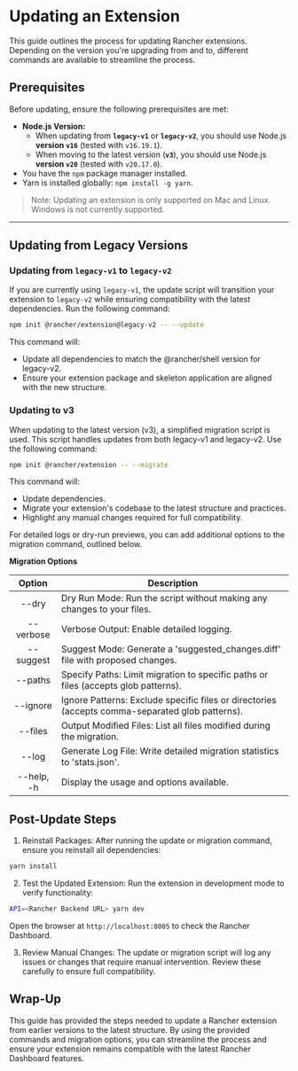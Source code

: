 # Updating an Extension

This guide outlines the process for updating Rancher extensions. Depending on the version you're upgrading from and to, different commands are available to streamline the process.

## Prerequisites

Before updating, ensure the following prerequisites are met:
- **Node.js Version:**
  - When updating from **`legacy-v1`** or **`legacy-v2`**, you should use Node.js **version `v16`** (tested with `v16.19.1`).
  - When moving to the latest version (**`v3`**), you should use Node.js **version `v20`** (tested with `v20.17.0`).
- You have the `npm` package manager installed.
- Yarn is installed globally: `npm install -g yarn`.

> Note: Updating an extension is only supported on Mac and Linux. Windows is not currently supported.

---

## Updating from Legacy Versions

### Updating from `legacy-v1` to `legacy-v2`

If you are currently using `legacy-v1`, the update script will transition your extension to `legacy-v2` while ensuring compatibility with the latest dependencies. Run the following command:

```sh
npm init @rancher/extension@legacy-v2 -- --update
```

This command will:

- Update all dependencies to match the @rancher/shell version for legacy-v2.
- Ensure your extension package and skeleton application are aligned with the new structure.

### Updating to v3
When updating to the latest version (v3), a simplified migration script is used. This script handles updates from both legacy-v1 and legacy-v2. Use the following command:

```sh
npm init @rancher/extension -- --migrate
```

This command will:

- Update dependencies.
- Migrate your extension's codebase to the latest structure and practices.
- Highlight any manual changes required for full compatibility.

For detailed logs or dry-run previews, you can add additional options to the migration command, outlined below.

**Migration Options**

| Option              | Description                                                                                     |
| :-----------------: | ----------------------------------------------------------------------------------------------- |
| --dry               | Dry Run Mode: Run the script without making any changes to your files.                          |
| --verbose           | Verbose Output: Enable detailed logging.                                                        |
| --suggest           | Suggest Mode: Generate a 'suggested_changes.diff' file with proposed changes.                   |
| --paths             | Specify Paths: Limit migration to specific paths or files (accepts glob patterns).              |
| --ignore            | Ignore Patterns: Exclude specific files or directories (accepts comma-separated glob patterns). |
| --files             | Output Modified Files: List all files modified during the migration.                            |
| --log               | Generate Log File: Write detailed migration statistics to 'stats.json'.                         |
| --help, -h          | Display the usage and options available.                                                        |

## Post-Update Steps

1. Reinstall Packages: After running the update or migration command, ensure you reinstall all dependencies:

```sh
yarn install
```

2. Test the Updated Extension: Run the extension in development mode to verify functionality:

```sh
API=<Rancher Backend URL> yarn dev
```

Open the browser at `http://localhost:8005` to check the Rancher Dashboard.

3. Review Manual Changes: The update or migration script will log any issues or changes that require manual intervention. Review these carefully to ensure full compatibility.

## Wrap-Up

This guide has provided the steps needed to update a Rancher extension from earlier versions to the latest structure. By using the provided commands and migration options, you can streamline the process and ensure your extension remains compatible with the latest Rancher Dashboard features.